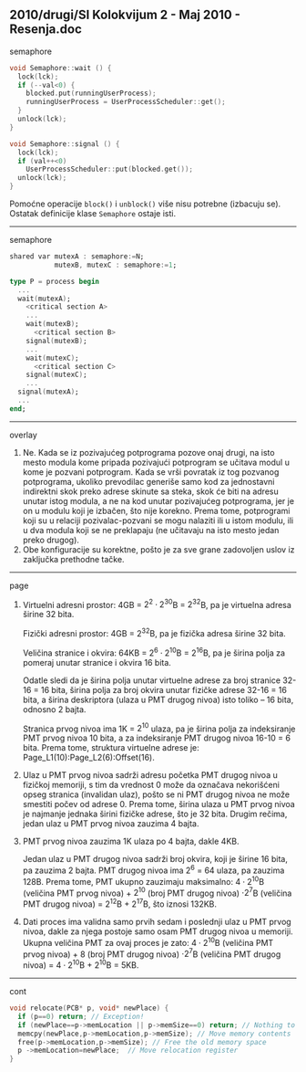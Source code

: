 2010/drugi/SI Kolokvijum 2 - Maj 2010 - Resenja.doc
--------------------------------------------------------------------------------
semaphore
```cpp
void Semaphore::wait () {
  lock(lck);
  if (--val<0) {
    blocked.put(runningUserProcess);
    runningUserProcess = UserProcessScheduler::get();
  }
  unlock(lck);
}

void Semaphore::signal () {
  lock(lck);
  if (val++<0)
    UserProcessScheduler::put(blocked.get());
  unlock(lck);
}
```
Pomoćne operacije `block()` i `unblock()` više nisu potrebne (izbacuju se). Ostatak definicije klase `Semaphore` ostaje isti.

--------------------------------------------------------------------------------
semaphore
```ada
shared var mutexA : semaphore:=N;
           mutexB, mutexC : semaphore:=1;

type P = process begin
  ...
  wait(mutexA);
    <critical section A>
    ...
    wait(mutexB);
      <critical section B>
    signal(mutexB);
    ...
    wait(mutexC);
      <critical section C>
    signal(mutexC);
    ...
  signal(mutexA);
  ...
end;
```

--------------------------------------------------------------------------------
overlay
1. Ne. Kada se iz pozivajućeg potprograma pozove onaj drugi, na isto mesto modula kome
pripada pozivajući potprogram se učitava modul u kome je pozvani potprogram.  Kada se vrši
povratak iz tog pozvanog potprograma,  ukoliko prevodilac generiše samo kod za jednostavni
indirektni skok preko adrese skinute sa steka, skok će biti na adresu unutar istog modula, a ne na
kod unutar pozivajućeg potprograma, jer je on u modulu koji je izbačen, što nije korekno.
Prema tome, potprogrami koji su u relaciji pozivalac-pozvani se mogu nalaziti ili u istom modulu,
ili u dva modula koji se ne preklapaju (ne učitavaju na isto mesto jedan preko drugog).
2. Obe konfiguracije su korektne,  pošto je za sve grane zadovoljen uslov iz zaključka
prethodne tačke.

--------------------------------------------------------------------------------
page
1. Virtuelni adresni prostor: 4GB = $2^2 \cdot 2^{30}$B = $2^{32}$B, pa je virtuelna adresa širine 32 bita.

   Fizički adresni prostor: 4GB = $2^{32}$B, pa je fizička adresa širine 32 bita.

   Veličina stranice i okvira: 64KB = $2^6 \cdot 2^{10}$B = $2^{16}$B, pa je širina polja za pomeraj unutar stranice i okvira 16 bita.

   Odatle sledi da je širina polja unutar virtuelne adrese za broj stranice 32-16 = 16 bita, širina polja za
broj okvira unutar fizičke adrese 32-16 = 16 bita, a širina deskriptora (ulaza u PMT drugog nivoa)
isto toliko – 16 bita, odnosno 2 bajta.

   Stranica prvog nivoa ima 1K = $2^{10}$ ulaza, pa je širina polja za indeksiranje PMT prvog nivoa 10
bita, a za indeksiranje PMT drugog nivoa 16-10 = 6 bita.
Prema tome, struktura virtuelne adrese je: Page_L1(10):Page_L2(6):Offset(16).
2. Ulaz u PMT prvog nivoa sadrži adresu početka PMT drugog nivoa u fizičkoj memoriji, s
tim da vrednost 0 može da označava nekorišćeni opseg stranica (invalidan ulaz), pošto se ni PMT
drugog nivoa ne može smestiti počev od adrese 0. Prema tome, širina ulaza u PMT prvog nivoa je
najmanje jednaka širini fizičke adrese, što je 32 bita. Drugim rečima, jedan ulaz u PMT prvog nivoa
zauzima 4 bajta.
3. PMT prvog nivoa zauzima 1K ulaza po 4 bajta, dakle 4KB.

   Jedan ulaz u PMT drugog nivoa sadrži broj okvira, koji je širine 16 bita, pa zauzima 2 bajta.
PMT drugog nivoa ima $2^6$ = 64 ulaza, pa zauzima 128B.
Prema tome, PMT ukupno zauzimaju maksimalno: $4 \cdot 2^{10}$B (veličina PMT prvog nivoa) + $2^{10}$ (broj PMT drugog nivoa) $\cdot 2^7$B (veličina PMT drugog
nivoa) = $2^{12}$B + $2^{17}$B, što iznosi 132KB.
4. Dati proces ima validna samo prvih sedam i poslednji ulaz u PMT prvog nivoa, dakle za njega
postoje samo osam PMT drugog nivoa u memoriji. Ukupna veličina PMT za ovaj proces je zato: $4 \cdot 2^{10}$B (veličina PMT prvog nivoa) + 8 (broj PMT drugog nivoa) $\cdot 2^7$B (veličina PMT drugog nivoa) = $4 \cdot 2^{10}$B + $2^{10}$B =  5KB.

--------------------------------------------------------------------------------
cont
```cpp
void relocate(PCB* p, void* newPlace) {
  if (p==0) return; // Exception!
  if (newPlace==p->memLocation || p->memSize==0) return; // Nothing to do
  memcpy(newPlace,p->memLocation,p->memSize); // Move memory contents
  free(p->memLocation,p->memSize); // Free the old memory space
  p ->memLocation=newPlace;  // Move relocation register
}
```
